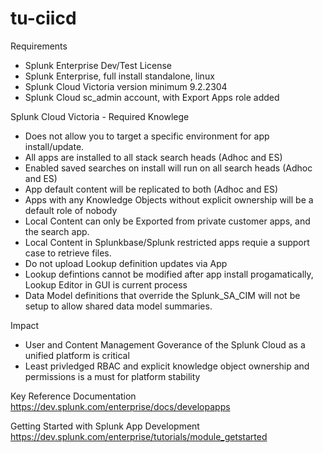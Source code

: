 # tu-ciicd 

Requirements
- Splunk Enterprise Dev/Test License
- Splunk Enterprise, full install standalone, linux
- Splunk Cloud Victoria version minimum 9.2.2304
- Splunk Cloud sc_admin account, with Export Apps role added

Splunk Cloud Victoria - Required Knowlege
- Does not allow you to target a specific environment for app install/update.
- All apps are installed to all stack search heads (Adhoc and ES)
- Enabled saved searches on install will run on all search heads (Adhoc and ES)
- App default content will be replicated to both (Adhoc and ES)
- Apps with any Knowledge Objects without explicit ownership will be a default role of nobody
- Local Content can only be Exported from private customer apps, and the search app.
- Local Content in Splunkbase/Splunk restricted apps requie a support case to retrieve files.
- Do not upload Lookup definition updates via App
- Lookup defintions cannot be modified after app install progamatically, Lookup Editor in GUI is current process
- Data Model definitions that override the Splunk_SA_CIM will not be setup to allow shared data model summaries.

Impact
- User and Content Management Goverance of the Splunk Cloud as a unified platform is critical
- Least privledged RBAC and explicit knowledge object ownership and permissions is a must for platform stability


Key Reference Documentation
https://dev.splunk.com/enterprise/docs/developapps

Getting Started with Splunk App Development
https://dev.splunk.com/enterprise/tutorials/module_getstarted
